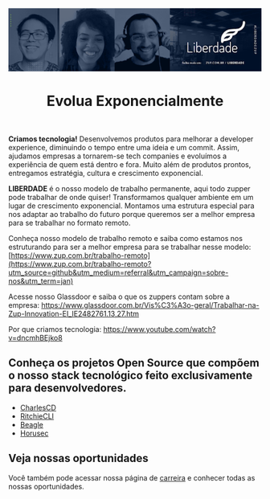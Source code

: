 <p align="center">
    <img src="https://raw.githubusercontent.com/ZupIT/vagas/master/liberdade.png" alt="zup liberdade">
</p>
<h1 align="center">Evolua Exponencialmente</h1>
<br>

<strong>Criamos tecnologia!</strong> Desenvolvemos produtos para melhorar a developer experience, diminuindo o tempo entre uma ideia e um commit. Assim, ajudamos empresas a tornarem-se tech companies e evoluímos a experiência de quem está dentro e fora. Muito além de produtos prontos, entregamos estratégia, cultura e crescimento exponencial.

<strong>LIBERDADE</strong> é o nosso modelo de trabalho permanente, aqui todo zupper pode trabalhar de onde quiser! Transformamos qualquer ambiente em um lugar de crescimento exponencial. Montamos uma estrutura especial para nos adaptar ao trabalho do futuro porque queremos ser a melhor empresa para se trabalhar no formato remoto.

Conheça nosso modelo de trabalho remoto e saiba como estamos nos estruturando para ser a melhor empresa para se trabalhar nesse modelo: [https://www.zup.com.br/trabalho-remoto](https://www.zup.com.br/trabalho-remoto?utm_source=github&utm_medium=referral&utm_campaign=sobre-nos&utm_term=jan)

Acesse nosso Glassdoor e saiba o que os zuppers contam sobre a empresa: https://www.glassdoor.com.br/Vis%C3%A3o-geral/Trabalhar-na-Zup-Innovation-EI_IE2482761.13,27.htm

Por que criamos tecnologia: https://www.youtube.com/watch?v=dncmhBEjko8 

## Conheça os projetos Open Source que compõem o nosso stack tecnológico feito exclusivamente para desenvolvedores.

- [CharlesCD](https://charlescd.io/)
- [RitchieCLI](https://ritchiecli.io/)
- [Beagle](https://usebeagle.io/)
- [Horusec](https://horusec.io/)

## Veja nossas oportunidades

<!-- BLOG-POST-LIST:START -->
<!-- BLOG-POST-LIST:END -->


Você também pode acessar nossa página de [carreira](https://www.zup.com.br/carreiras?utm_source=github&utm_medium=referral&utm_campaign=sobre-nos&utm_term=jan) e conhecer todas as nossas oportunidades.
